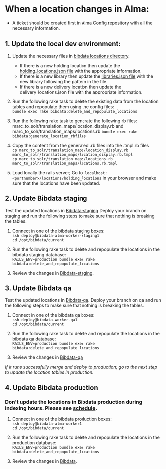 # When a location changes in Alma:
* A ticket should be created first in [Alma Config repository](https://github.com/PrincetonUniversityLibrary/alma-config/issues) with all the necessary information.
## 1. Update the local dev environment:

1. Update the necessary files in [bibdata locations directory](https://github.com/pulibrary/bibdata/tree/main/config/locations). 
   * If there is a new holding location then update the [holding_locations.json file](https://github.com/pulibrary/bibdata/blob/main/config/locations/holding_locations.json) with the appropriate information. 
   * If there is a new library then update the [libraries.json file](https://github.com/pulibrary/bibdata/blob/main/config/locations/libraries.json) with the new library following the pattern in the file. 
   * If there is a new delivery location then update the [delivery_locations.json file](https://github.com/pulibrary/bibdata/blob/main/config/locations/delivery_locations.json) with the appropriate information.

2. Run the following rake task to delete the existing data from the location tables and repopulate them using the config files:  
   `bundle exec rake bibdata:delete_and_repopulate_locations`

4. Run the following rake task to generate the following rb files: marc_to_solr/translation_maps/location_display.rb and marc_to_solr/translation_maps/locations.rb
  `bundle exec rake bibdata:generate_location_rbfiles`

5. Copy the content from the generated .rb files into the .tmpl.rb files  
  `cp marc_to_solr/translation_maps/location_display.rb marc_to_solr/translation_maps/location_display.rb.tmpl`  
  `cp marc_to_solr/translation_maps/locations.rb marc_to_solr/translation_maps/locations.rb.tmpl`

6. Load locally the rails server; Go to: `localhost:<portnumber>/locations/holding_locations` in your browser and make sure that the locations have been updated.

## 2. Update Bibdata staging
Test the updated locations in [Bibdata-staging](https://bibdata-staging.princeton.edu/)
Deploy your branch on staging and run the following steps to make sure that nothing is breaking the tables.

1. Connect in one of the bibdata staging boxes:   
  `ssh deploy@bibdata-alma-worker-staging1`  
  `cd /opt/bibdata/current`  

2. Run the following rake task to delete and repopulate the locations in the bibdata staging database:  
  `RAILS_ENV=production bundle exec rake bibdata:delete_and_repopulate_locations`

3. Review the changes in [Bibdata-staging](https://bibdata-staging.princeton.edu/).

## 3. Update Bibdata qa
Test the updated locations in [Bibdata-qa](https://bibdata-qa.princeton.edu/).
Deploy your branch on qa and run the following steps to make sure that nothing is breaking the tables.

1. Connect in one of the bibdata qa boxes:   
  `ssh deploy@bibdata-worker-qa1`  
  `cd /opt/bibdata/current`  

2. Run the following rake task to delete and repopulate the locations in the bibdata qa database:  
  `RAILS_ENV=production bundle exec rake bibdata:delete_and_repopulate_locations`

3. Review the changes in [Bibdata-qa](https://bibdata-qa.princeton.edu/)

*If it runs successfully merge and deploy to production; go to the next step to update the location tables in production.*
## 4. Update Bibdata production
### Don't update the locations in Bibdata production during indexing hours. Please see [schedule](https://github.com/pulibrary/bibdata/blob/main/docs/alma_publishing_jobs_schedule.md).

1. Connect in one of the bibdata production boxes:  
  `ssh deploy@bibdata-alma-worker1`  
  `cd /opt/bibdata/current`  

2. Run the following rake task to delete and repopulate the locations in the production database:  
  `RAILS_ENV=production bundle exec rake bibdata:delete_and_repopulate_locations`

3. Review the changes in [Bibdata](https://bibdata.princeton.edu/).
